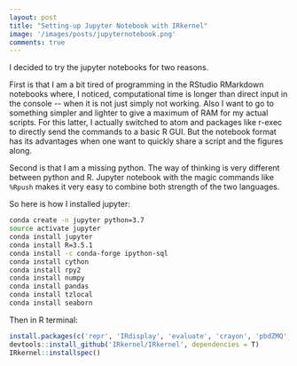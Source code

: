 ```yaml
---
layout: post
title: "Setting-up Jupyter Notebook with IRkernel"
image: '/images/posts/jupyternotebook.png'
comments: true
---
```


I decided to try the jupyter notebooks for two reasons.

First is that I am a bit tired of programming in the RStudio RMarkdown notebooks where, I noticed, computational time is longer than direct input in the console -- when it is not just simply not working. Also I want to go to something simpler and lighter to give a maximum of RAM for my actual scripts. For this latter, I actually switched to atom and packages like r-exec to directly send the commands to a basic R GUI. But the notebook format has its advantages when one want to quickly share a script and the figures along.

Second is that I am a missing python. The way of thinking is very different between python and R. Jupyter notebook with the magic commands like `%Rpush` makes it very easy to combine both strength of the two languages.

So here is how I installed jupyter:

```bash
conda create -n jupyter python=3.7
source activate jupyter
conda install jupyter
conda install R=3.5.1
conda install -c conda-forge ipython-sql
conda install cython
conda install rpy2
conda install numpy
conda install pandas
conda install tzlocal
conda install seaborn
```

Then in R terminal:

```R
install.packages(c('repr', 'IRdisplay', 'evaluate', 'crayon', 'pbdZMQ', 'devtools', 'uuid', 'digest', 'httr', 'RJSONIO', 'Rcpp', 'R6', 'cli', 'fansi', 'rlang'))
devtools::install_github('IRkernel/IRkernel', dependencies = T)
IRkernel::installspec()
```

